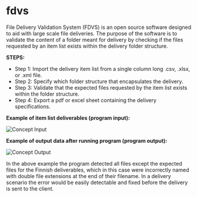 # fdvs
File Delivery Validation System (FDVS) is an open source software designed to aid with large scale file deliveries.
The purpose of the software is to validate the content of a folder meant for delivery by checking if the files requested by an item list exists within the delivery folder structure.

**STEPS:**

- Step 1: Import the delivery item list from a single column long .csv, .xlsx, or .xml file.
- Step 2: Specify which folder structure that encapsulates the delivery.
- Step 3: Validate that the expected files requested by the item list exists within the folder structure.
- Step 4: Export a pdf or excel sheet containing the delivery specifications.

**Example of item list deliverables (program input):**

![Concept Input](https://github.com/RasmusBroborg/fdvs/blob/main/Assets/ReadMe/InputValuesExample.png)

**Example of output data after running program (program output):**

![Concept Output](https://github.com/RasmusBroborg/fdvs/blob/main/Assets/ReadMe/OutputValuesExample.png)

In the above example the program detected all files except the expected files for the Finnish deliverables, 
which in this case were incorrectly named with double file extensions at the end of their filename. 
In a delivery scenario the error would be easily detectable and fixed before the delivery is sent to the
client.
